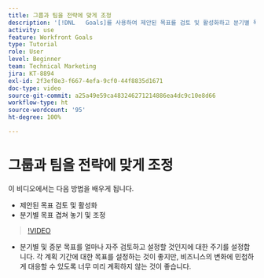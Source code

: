 ```yaml
---
title: 그룹과 팀을 전략에 맞게 조정
description: '[!DNL   Goals]를 사용하여 제안된 목표를 검토 및 활성화하고 분기별 목표를 겹쳐 놓아 조정하는 방법을 알아봅니다.'
activity: use
feature: Workfront Goals
type: Tutorial
role: User
level: Beginner
team: Technical Marketing
jira: KT-8894
exl-id: 2f3ef8e3-f667-4efa-9cf0-44f8835d1671
doc-type: video
source-git-commit: a25a49e59ca483246271214886ea4dc9c10e8d66
workflow-type: ht
source-wordcount: '95'
ht-degree: 100%

---
```


# 그룹과 팀을 전략에 맞게 조정

이 비디오에서는 다음 방법을 배우게 됩니다.

* 제안된 목표 검토 및 활성화
* 분기별 목표 겹쳐 놓기 및 조정

>[!VIDEO](https://video.tv.adobe.com/v/335188/?quality=12&learn=on)

<!--
Pro-tips graphic
-->

* 분기별 및 증분 목표를 얼마나 자주 검토하고 설정할 것인지에 대한 주기를 설정합니다. 각 계획 기간에 대한 목표를 설정하는 것이 좋지만, 비즈니스의 변화에 민첩하게 대응할 수 있도록 너무 미리 계획하지 않는 것이 좋습니다.
